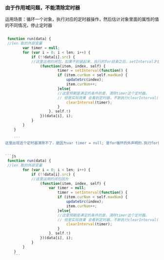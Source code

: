 ###  由于作用域问题，不能清除定时器

运用场景：循环一个对象，执行对应的定时器操作，然后估计对象里面的属性的值的不同情况，停止定时器

```js

 function run(data) {
 //len 取的外部变量 
 		var timer = null;
		for (var i = 0; i < len; i++) {
			if (!!data[i].src) {
			//这里运用的闭包，如果不封装起来，执行的for结束之后，setInterval才执行，那么i就永远是 len 
				(function(item, index, self) {
						timer = setInterval(function() {
						if (item.curNum < self.maxNum) {
							updateSrc(index);
							item.curNum++;
						}else{
						//这里预期是满足的条件的是，清除timer这个定时器。
						// 但是实际效果 会看到定时器，不断执行clearInterval(timer);(预期的定时器没有被清除)
							clearInterval(timer);
						}
					}, self.t)
				})(data[i], i);
			}
		}
	}
	
	```
这里出现这个定时器清除不了，是因为var timer = null; 是for循环的外声明的.执行for循环的时候，会建立len (外部变量传进来的数组的长度)个 setInterval,不断赋值给for循环外的timer变量，所以满足条件的时候，clearInterval(timer)清除的其实是，最后一个setInterval赋值给了timer的这个定时器，还有其他的定时器还在执行。解决方案，只需要把定时器，放在for循环里面就好了。


```js
 function run(data) {
 //len 取的外部变量 
		for (var i = 0; i < len; i++) {
			if (!!data[i].src) {
			//这里运用的闭包因为
				(function(item, index, self) {
					var timer = null;
						timer = setInterval(function() {
						if (item.curNum < self.maxNum) {
							updateSrc(index);
							item.curNum++;
						}else{
						//这里预期是满足的条件的是，清除timer这个定时器。
						// 但是实际效果 会看到定时器，不断执行clearInterval(timer);(预期的定时器没有被清除)
							clearInterval(timer);
						}
					}, self.t)
				})(data[i], i);
			}
		}
	}
	```

